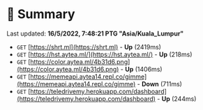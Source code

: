 # 📖 Summary
Last updated: **16/5/2022, 7:48:21 PTG "Asia/Kuala_Lumpur"**

- `GET` [https://shrt.ml](https://shrt.ml) - **Up** (2419ms)
- `GET` [https://hst.aytea.ml/](https://hst.aytea.ml/) - **Up** (218ms)
- `GET` [https://color.aytea.ml/4b31d6.png](https://color.aytea.ml/4b31d6.png) - **Up** (1406ms)
- `GET` [https://memeapi.aytea14.repl.co/gimme](https://memeapi.aytea14.repl.co/gimme) - **Down** (711ms)
- `GET` [https://teledrivemy.herokuapp.com/dashboard](https://teledrivemy.herokuapp.com/dashboard) - **Up** (244ms)
